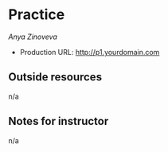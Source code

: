 # Practice 
*Anya Zinoveva* 
+ Production URL: <http://p1.yourdomain.com>  

## Outside resources 
n/a

## Notes for instructor 
n/a
